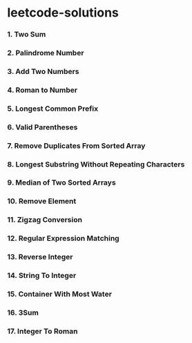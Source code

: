 # leetcode-solutions

### 1. Two Sum

### 2. Palindrome Number

### 3. Add Two Numbers

### 4. Roman to Number

### 5. Longest Common Prefix

### 6. Valid Parentheses

### 7. Remove Duplicates From Sorted Array

### 8. Longest Substring Without Repeating Characters

### 9. Median of Two Sorted Arrays

### 10. Remove Element

### 11. Zigzag Conversion

### 12. Regular Expression Matching

### 13. Reverse Integer

### 14. String To Integer

### 15. Container With Most Water

### 16. 3Sum

### 17. Integer To Roman
